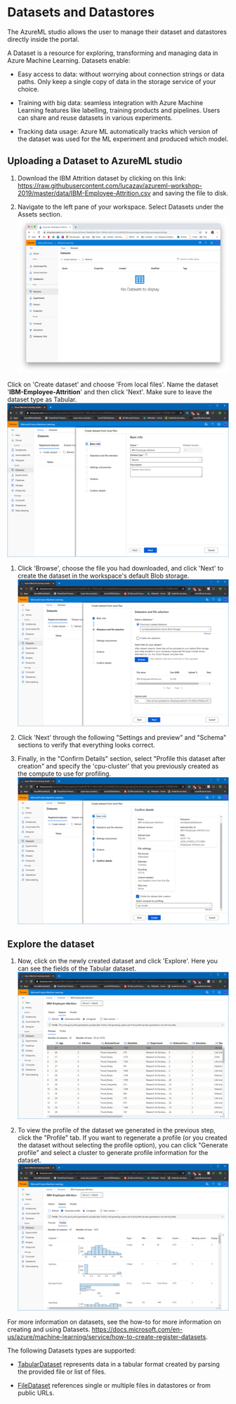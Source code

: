 # Datasets and Datastores

The AzureML studio allows the user to manage their dataset and datastores directly inside the portal. 

A Dataset is a resource for exploring, transforming and managing data in Azure Machine Learning. 
Datasets enable:

- Easy access to data: without worrying about connection strings or data paths. Only keep a single copy of data in the storage service of your choice.

- Training with big data: seamless integration with Azure Machine Learning features like labelling, training products and pipelines. Users can share and reuse datasets in various experiments.

- Tracking data usage: Azure ML automatically tracks which version of the dataset was used for the ML experiment and produced which model.


## Uploading a Dataset to AzureML studio

1. Download the IBM Attrition dataset by clicking on this link: https://raw.githubusercontent.com/lucazav/azureml-workshop-2019/master/data/IBM-Employee-Attrition.csv and saving the file to disk.

1. Navigate to the left pane of your workspace. Select Datasets under the Assets section. 
![](datasets.png)

Click on 'Create dataset' and choose 'From local files'. Name the dataset '**IBM-Employee-Attrition**' and then click 'Next'. Make sure to leave the dataset type as Tabular.
![](from_local_files.png)

1. Click 'Browse', choose the file you had downloaded, and click 'Next' to create the dataset in the workspace's default Blob storage.
![](upload.png)

1. Click 'Next' through the following "Settings and preview" and "Schema" sections to verify that everything looks correct.

1. Finally, in the "Confirm Details" section, select "Profile this dataset after creation" and specify the 'cpu-cluster' that you previously created as the compute to use for profiling.
![](create_dataset.png)

## Explore the dataset

1. Now, click on the newly created dataset and click 'Explore'. Here you can see the fields of the Tabular dataset.
![](dataset_explore.png)

1. To view the profile of the dataset we generated in the previous step, click the "Profile" tab. If you want to regenerate a profile (or you created the dataset without selecting the profile option), you can  click "Generate profile" and select a cluster to generate profile information for the dataset.
![](view_profile.png)


For more information on datasets, see the how-to for more information on creating and using Datasets. https://docs.microsoft.com/en-us/azure/machine-learning/service/how-to-create-register-datasets.

The following Datasets types are supported:

* [TabularDataset](https://docs.microsoft.com/en-us/python/api/azureml-core/azureml.data.tabulardataset?view=azure-ml-py) represents data in a tabular format created by parsing the provided file or list of files.

* [FileDataset](https://docs.microsoft.com/en-us/python/api/azureml-core/azureml.data.filedataset?view=azure-ml-py) references single or multiple files in datastores or from public URLs.
